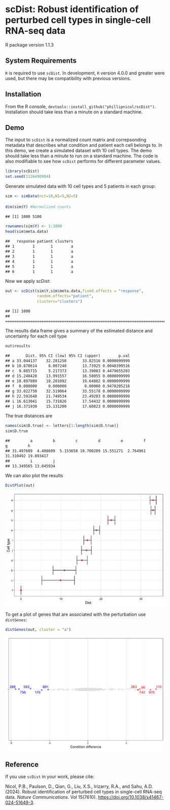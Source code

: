 scDist: Robust identification of perturbed cell types in single-cell
RNA-seq data
================
R package version 1.1.3

## System Requirements

`R` is required to use `scDist`. In development, `R` version 4.0.0 and
greater were used, but there may be compatibility with previous
versions.

## Installation

From the R console, `devtools::install_github("phillipnicol/scDist")`.
Installation should take less than a minute on a standard machine.

## Demo

The input to `scDist` is a normalized count matrix and correpsonding
metadata that describes what condition and patient each cell belongs to.
In this demo, we create a simulated dataset with 10 cell types. The demo
should take less than a minute to run on a standard machine. The code is
also modifiable to see how `scDist` performs for different parameter
values.

``` r
library(scDist)
set.seed(1126490984)
```

Generate simulated data with 10 cell types and 5 patients in each group:

``` r
sim <- simData(nct=10,N1=5,N2=5)

dim(sim$Y) #Normalized counts
```

    ## [1] 1000 5100

``` r
rownames(sim$Y) <- 1:1000
head(sim$meta.data)
```

    ##   response patient clusters
    ## 1        1       1        a
    ## 2        1       1        a
    ## 3        1       1        a
    ## 4        1       1        a
    ## 5        1       1        a
    ## 6        1       1        a

Now we apply scDist:

``` r
out <- scDist(sim$Y,sim$meta.data,fixed.effects = "response",
              random.effects="patient",
              clusters="clusters")
```

    ## [1] 1000
    ## ================================================================================

The results data frame gives a summary of the estimated distance and
uncertainty for each cell type

``` r
out$results
```

    ##       Dist. 95% CI (low) 95% CI (upper)        p.val
    ## a 33.044137    32.281250       33.82516 0.0000099999
    ## b 10.870614     8.007240       13.73925 0.0048399516
    ## c  9.885715     5.217373       13.39083 0.4479655203
    ## d 15.240428    13.991557       16.58055 0.0000099999
    ## e 18.897089    18.201092       19.64802 0.0000099999
    ## f  0.000000     0.000000        0.00000 0.9478205218
    ## g 33.022750    32.519064       33.55178 0.0000099999
    ## h 22.591648    21.749534       23.49203 0.0000099999
    ## i 16.613041    15.731826       17.54432 0.0000099999
    ## j 16.371930    15.131200       17.60823 0.0000099999

The true distances are

``` r
names(sim$D.true) <- letters[1:length(sim$D.true)]
sim$D.true
```

    ##         a         b         c         d         e         f         g         h 
    ## 31.497609  4.408609  5.153658 10.700209 15.551271  2.764961 31.310492 19.893417 
    ##         i         j 
    ## 13.349565 13.045934

We can also plot the results

``` r
DistPlot(out)
```

![](README_files/figure-gfm/unnamed-chunk-6-1.png)<!-- -->

To get a plot of genes that are associated with the perturbation use
`distGenes`:

``` r
distGenes(out, cluster = "a")
```

![](README_files/figure-gfm/unnamed-chunk-7-1.png)<!-- -->

## Reference

If you use `scDist` in your work, please cite:

Nicol, P.B., Paulson, D., Qian, G., Liu, X.S., Irizarry, R.A., and Sahu,
A.D. (2024). Robust identification of perturbed cell types in
single-cell RNA-seq data. *Nature Communications*. Vol 15(7610).
<https://doi.org/10.1038/s41467-024-51649-3>.
